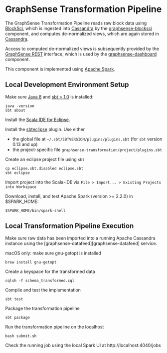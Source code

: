 # GraphSense Transformation Pipeline

The GraphSense Transformation Pipeline reads raw block data using
[BlockSci][blocksci], which is ingested into [Cassandra][apache-cassandra]
by the [graphsense-blocksci][graphsense-blocksci] component, and computes
de-normalized views, which are again stored in [Cassandra][apache-cassandra].

Access to computed de-normalized views is subsequently provided by the
[GraphSense REST][graphsense-rest] interface, which is used by the
[graphsense-dashboard][graphsense-dashboard] component.

This component is implemented using [Apache Spark][apache-spark].

## Local Development Environment Setup

Make sure [Java 8][java] and [sbt > 1.0][scala-sbt] is installed:

    java -version
    sbt about

Install the [Scala IDE for Eclipse][scala-ide].

Install the [sbteclipse][sbteclipse] plugin. Use either

- the global file at `~/.sbt/SBTVERSION/plugins/plugins.sbt`
  (for `sbt` version 0.13 and up)
- the project-specific file `graphsense-transformation/project/plugins.sbt`

Create an eclipse project file using `sbt`

    cp eclipse.sbt.disabled eclipse.sbt
    sbt eclipse

Import project into the Scala-IDE via
`File > Import... > Existing Projects into Workspace`

Download, install, and test Apache Spark (version >= 2.2.0) in $SPARK_HOME:

    $SPARK_HOME/bin/spark-shell

## Local Transformation Pipeline Execution 

Make sure raw data has been imported into a running Apache Cassandra
instance using the [graphsense-datafeed][graphsense-datafeed] service.


macOS only: make sure gnu-getopt is installed

    brew install gnu-getopt

Create a keyspace for the transformed data

    cqlsh -f schema_transformed.cql

Compile and test the implementation

    sbt test

Package the transformation pipeline

    sbt package

Run the transformation pipeline on the localhost

    bash submit.sh

Check the running job using the local Spark UI at http://localhost:4040/jobs

[blocksci]: https://github.com/citp/BlockSci
[graphsense-blocksci]: https://github.com/graphsense/graphsense-blocksci
[graphsense-dashboard]: https://github.com/graphsense/graphsense-dashboard
[graphsense-rest]: https://github.com/graphsense/graphsense-rest
[java]: https://java.com
[scala-lang]: https://www.scala-lang.org/
[scala-sbt]: http://www.scala-sbt.org
[sbteclipse]: https://github.com/typesafehub/sbteclipse
[apache-spark]: https://spark.apache.org/downloads.html
[apache-cassandra]: http://cassandra.apache.org/
[java]: https://java.com
[scala-ide]: http://scala-ide.org/
